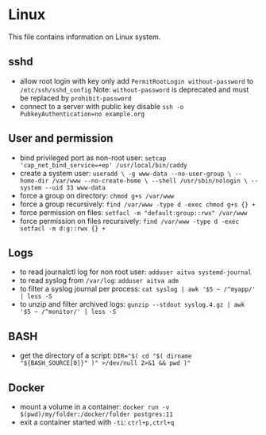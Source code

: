 # Linux

This file contains information on Linux system.

## sshd

- allow root login with key only add `PermitRootLogin without-password` to `/etc/ssh/sshd_config`
  Note: `without-password` is deprecated and must be replaced by `prohibit-password`
- connect to a server with public key disable `ssh -o PubkeyAuthentication=no example.org`

## User and permission

- bind privileged port as non-root user: `setcap 'cap_net_bind_service=+ep' /usr/local/bin/caddy`
- create a system user: `useradd \
  -g www-data --no-user-group \
  --home-dir /var/www --no-create-home \
  --shell /usr/sbin/nologin \
  --system --uid 33 www-data`
- force a group on directory: `chmod g+s /var/www`
- force a group recursively: `find /var/www -type d -exec chmod g+s {} +`
- force permission on files: `setfacl -m "default:group::rwx" /var/www`
- force permission on files recursively: `find /var/www -type d -exec setfacl -m d:g::rwx {} +`

## Logs

- to read journalctl log for non root user: `adduser aitva systemd-journal`
- to read syslog from `/var/log`: `adduser aitva adm`
- to filter a syslog journal per process: `cat syslog | awk '$5 ~ /^myapp/' | less -S`
- to unzip and filter archived logs: `gunzip --stdout syslog.4.gz | awk '$5 ~ /^monitor/' | less -S`

## BASH

- get the directory of a script: `DIR="$( cd "$( dirname "${BASH_SOURCE[0]}" )" >/dev/null 2>&1 && pwd )"`

## Docker

- mount a volume in a container: `docker run -v $(pwd)/my/folder:/docker/folder postgres:11`
- exit a container started with `-ti`: `ctrl+p,ctrl+q`
